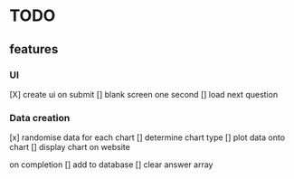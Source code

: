 # TODO

## features
### UI
[X] create ui
on submit
    [] blank screen one second
    [] load next question

### Data creation
[x] randomise data for each chart
[] determine chart type
[] plot data onto chart
[] display chart on website

on completion
    [] add to database
    [] clear answer array

